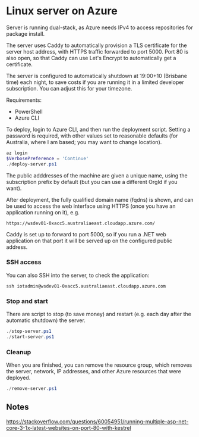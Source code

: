 Linux server on Azure
======================

Server is running dual-stack, as Azure needs IPv4 to access repositories for package install.

The server uses Caddy to automatically provision a TLS certificate for the server host address, with HTTPS traffic forwarded to port 5000. Port 80 is also open, so that Caddy can use Let's Encrypt to automatically get a certificate.

The server is configured to automatically shutdown at 19:00+10 (Brisbane time) each night, to save costs if you are running it
in a limited developer subscription. You can adjust this for your timezone.

Requirements:
* PowerShell
* Azure CLI

To deploy, login to Azure CLI, and then run the deployment script. Setting a password is required, with other values set to
reasonable defaults (for Australia, where I am based; you may want to change location).

```powershell
az login
$VerbosePreference = 'Continue'
./deploy-server.ps1
```

The public adddresses of the machine are given a unique name, using the subscription prefix by default (but you can use a different OrgId if you want).

After deployment, the fully qualified domain name (fqdns) is shown, and can be used to access the web interface using HTTPS (once you have an application running on it), e.g.

```
https://wsdev01-0xacc5.australiaeast.cloudapp.azure.com/
```

Caddy is set up to forward to port 5000, so if you run a .NET web application on that port it will be served up on the configured public address.

### SSH access

You can also SSH into the server, to check the application:

```
ssh iotadmin@wsdev01-0xacc5.australiaeast.cloudapp.azure.com
```


### Stop and start

There are script to stop (to save money) and restart (e.g. each day after the automatic shutdown) the server.

```powershell
./stop-server.ps1
./start-server.ps1
```

### Cleanup

When you are finished, you can remove the resource group, which removes the server, network, IP addresses, and other Azure resources
that were deployed.

```powershell
./remove-server.ps1
```


Notes
-------------------------

https://stackoverflow.com/questions/60054951/running-multiple-asp-net-core-3-1x-latest-websites-on-port-80-with-kestrel